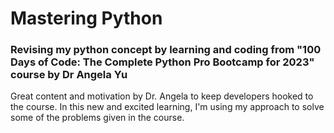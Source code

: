 # Mastering Python 
### Revising my python concept by learning and coding from "100 Days of Code: The Complete Python Pro Bootcamp for 2023" course by Dr Angela Yu

Great content and motivation by Dr. Angela to keep developers hooked to the course. In this new and excited learning, I'm using my approach to solve some of the problems given in the course. 